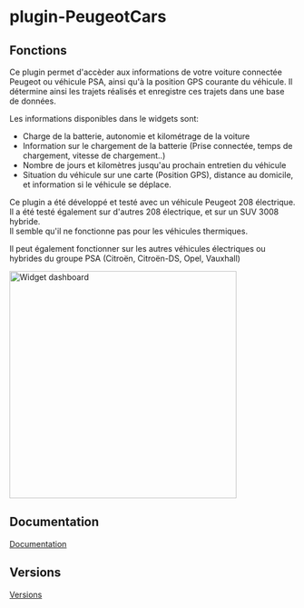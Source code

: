 # plugin-PeugeotCars

## Fonctions

Ce plugin permet d'accèder aux informations de votre voiture connectée Peugeot ou véhicule PSA, ainsi qu'à la position GPS courante du véhicule.
Il détermine ainsi les trajets réalisés et enregistre ces trajets dans une base de données.

Les informations disponibles dans le widgets sont:
* Charge de la batterie, autonomie et kilométrage de la voiture
* Information sur le chargement de la batterie (Prise connectée, temps de chargement, vitesse de chargement..)
* Nombre de jours et kilomètres jusqu'au prochain entretien du véhicule
* Situation du véhicule sur une carte (Position GPS), distance au domicile, et information si le véhicule se déplace.

Ce plugin a été développé et testé avec un véhicule Peugeot 208 électrique. <br>
Il a été testé également sur d'autres 208 électrique, et sur un SUV 3008 hybride. <br>
Il semble qu'il ne fonctionne pas pour les véhicules thermiques. <br>

Il peut également fonctionner sur les autres véhicules électriques ou hybrides du groupe PSA (Citroën, Citroën-DS, Opel, Vauxhall)<br>

<p align="left">
  <img src="../master/doc/images/widget.png" width="400" title="Widget dashboard">
</p>


## Documentation
[Documentation](../../tree/master/doc/fr_FR/documentation.md)

## Versions
[Versions](../../tree/master/doc/fr_FR/changelog.md)

